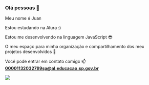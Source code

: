### Olá pessoas 👋
Meu nome é Juan

Estou estudando na Alura :)

Estou me desenvolvendo na linguagem JavaScript 😎

O meu espaço para minha organização e compartilhamento dos meu projetos desenvolvidos 🏓

Você pode entrar em contato comigo 📫
**00001132032799sp@al.educacao.sp.gov.br**

![](https://j.gifs.com/yAYrgP.gif)

<!--
**Jgus26/Jgus26** is a ✨ _special_ ✨ repository because its `README.md` (this file) appears on your GitHub profile.

Here are some ideas to get you started:

- 🔭 I’m currently working on ...
- 🌱 I’m currently learning ...
- 👯 I’m looking to collaborate on ...
- 🤔 I’m looking for help with ...
- 💬 Ask me about ...
- 📫 How to reach me: ...
- 😄 Pronouns: ...
- ⚡ Fun fact: ...
-->
